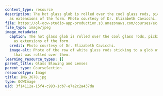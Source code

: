 ```yaml
---
content_type: resource
description: The hot glass glob is rolled over the cool glass rods, picking them up
  as extensions of the form. Photo courtesy of Dr. Elizabeth Cavicchi.
file: https://ol-ocw-studio-app-production.s3.amazonaws.com/courses/ec-050-recreate-experiments-from-history-inform-the-future-from-the-past-galileo-january-iap-2010/3f14112a15f4c9931cb7e7a2c2a437da_IMG_3678.jpg
file_type: image/jpeg
image_metadata:
  caption: The hot glass glob is rolled over the cool glass rods, picking them up
    as extensions of the form.
  credit: Photo courtesy of Dr. Elizabeth Cavicchi.
  image-alt: Photo of the row of white glass rods sticking to a glob of hot glass
    that was rolled over them.
learning_resource_types: []
parent_title: Glass Blowing and Lenses
parent_type: CourseSection
resourcetype: Image
title: IMG_3678.jpg
type: OCWImage
uid: 3f14112a-15f4-c993-1cb7-e7a2c2a437da
---
```

